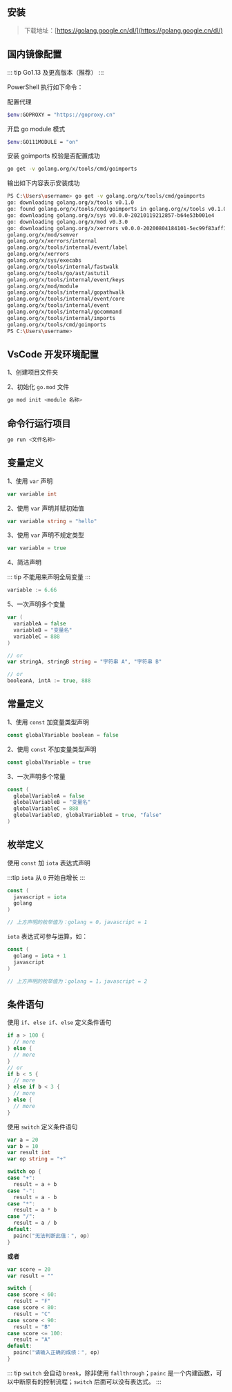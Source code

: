 ## 安装

> 下载地址：[https://golang.google.cn/dl/](https://golang.google.cn/dl/)

## 国内镜像配置

::: tip
Go1.13 及更高版本（推荐）
:::

PowerShell 执行如下命令：

配置代理

``` sh
$env:GOPROXY = "https://goproxy.cn"
```

开启 go module 模式

``` sh
$env:GO111MODULE = "on"
```

安装 goimports 校验是否配置成功

``` sh
go get -v golang.org/x/tools/cmd/goimports
```

输出如下内容表示安装成功

``` sh
PS C:\Users\username> go get -v golang.org/x/tools/cmd/goimports
go: downloading golang.org/x/tools v0.1.0
go: found golang.org/x/tools/cmd/goimports in golang.org/x/tools v0.1.0
go: downloading golang.org/x/sys v0.0.0-20210119212857-b64e53b001e4
go: downloading golang.org/x/mod v0.3.0
go: downloading golang.org/x/xerrors v0.0.0-20200804184101-5ec99f83aff1
golang.org/x/mod/semver
golang.org/x/xerrors/internal
golang.org/x/tools/internal/event/label
golang.org/x/xerrors
golang.org/x/sys/execabs
golang.org/x/tools/internal/fastwalk
golang.org/x/tools/go/ast/astutil
golang.org/x/tools/internal/event/keys
golang.org/x/mod/module
golang.org/x/tools/internal/gopathwalk
golang.org/x/tools/internal/event/core
golang.org/x/tools/internal/event
golang.org/x/tools/internal/gocommand
golang.org/x/tools/internal/imports
golang.org/x/tools/cmd/goimports
PS C:\Users\username>
```

## VsCode 开发环境配置

1、创建项目文件夹

2、初始化 `go.mod` 文件

``` sh
go mod init <module 名称>
```

## 命令行运行项目

``` sh
go run <文件名称>
```

## 变量定义

1、使用 `var` 声明

``` go
var variable int
```

2、使用 `var` 声明并赋初始值

``` go
var variable string = "hello"
```

3、使用 `var` 声明不规定类型

``` go
var variable = true
```

4、简洁声明

::: tip
不能用来声明全局变量
:::

``` go
variable := 6.66
```

5、一次声明多个变量

``` go
var (
  variableA = false
  variableB = "变量名"
  variableC = 888
)

// or
var stringA, stringB string = "字符串 A", "字符串 B"

// or
booleanA, intA := true, 888
```

## 常量定义

1、使用 `const` 加变量类型声明

``` go
const globalVariable boolean = false
```

2、使用 `const` 不加变量类型声明

``` go
const globalVariable = true
```

3、一次声明多个常量

``` go
const (
  globalVariableA = false
  globalVariableB = "变量名"
  globalVariableC = 888
  globalVariableD, globalVariableE = true, "false"
)
```

## 枚举定义

使用 `const` 加 `iota` 表达式声明

:::tip
`iota` 从 `0` 开始自增长
:::

``` go
const (
  javascript = iota
  golang
)

// 上方声明的枚举值为：golang = 0，javascript = 1
```

`iota` 表达式可参与运算，如：

``` go
const (
  golang = iota + 1
  javascript
)

// 上方声明的枚举值为：golang = 1，javascript = 2
```

## 条件语句

使用 `if`、`else if`、`else` 定义条件语句

``` go
if a > 100 {
  // more
} else {
  // more
}
// or
if b < 5 {
  // more
} else if b < 3 {
  // more
} else {
  // more
}
```

使用 `switch` 定义条件语句

``` go
var a = 20
var b = 10
var result int
var op string = "+"

switch op {
case "+":
  result = a + b
case "-":
  result = a - b
case "*":
  result = a * b
case "/":
  result = a / b
default:
  painc("无法判断此值：", op)
}
```

**或者**

``` go
var score = 20
var result = ""

switch {
case score < 60:
  result = "F"
case score < 80:
  result = "C"
case score < 90:
  result = "B"
case score <= 100:
  result = "A"
default:
  painc("请输入正确的成绩：", op)
}
```



::: tip
`switch` 会自动 `break`，除非使用 `fallthrough`；`painc` 是一个内建函数，可以中断原有的控制流程；`switch` 后面可以没有表达式。
:::